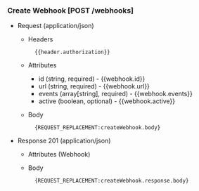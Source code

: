 ### Create Webhook [POST /webhooks]

+ Request (application/json)
    + Headers
    
            {{header.authorization}}
        
    + Attributes
        + id (string, required) - {{webhook.id}}
        + url (string, required) - {{webhook.url}}
        + events (array[string], required) - {{webhook.events}}
        + active (boolean, optional) - {{webhook.active}}
        
    + Body

            {REQUEST_REPLACEMENT:createWebhook.body}
    
+ Response 201 (application/json)
    + Attributes (Webhook)

    + Body
            
            {REQUEST_REPLACEMENT:createWebhook.response.body}
